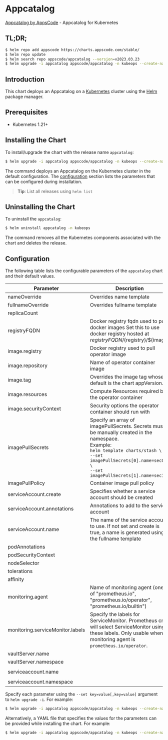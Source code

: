 # Appcatalog

[Appcatalog by AppsCode](https://github.com/bytebuilders/appcatalog) - Appcatalog for Kubernetes

## TL;DR;

```bash
$ helm repo add appscode https://charts.appscode.com/stable/
$ helm repo update
$ helm search repo appscode/appcatalog --version=v2023.03.23
$ helm upgrade -i appcatalog appscode/appcatalog -n kubeops --create-namespace --version=v2023.03.23
```

## Introduction

This chart deploys an Appcatalog on a [Kubernetes](http://kubernetes.io) cluster using the [Helm](https://helm.sh) package manager.

## Prerequisites

- Kubernetes 1.21+

## Installing the Chart

To install/upgrade the chart with the release name `appcatalog`:

```bash
$ helm upgrade -i appcatalog appscode/appcatalog -n kubeops --create-namespace --version=v2023.03.23
```

The command deploys an Appcatalog on the Kubernetes cluster in the default configuration. The [configuration](#configuration) section lists the parameters that can be configured during installation.

> **Tip**: List all releases using `helm list`

## Uninstalling the Chart

To uninstall the `appcatalog`:

```bash
$ helm uninstall appcatalog -n kubeops
```

The command removes all the Kubernetes components associated with the chart and deletes the release.

## Configuration

The following table lists the configurable parameters of the `appcatalog` chart and their default values.

|            Parameter             |                                                                                                            Description                                                                                                             |                 Default                 |
|----------------------------------|------------------------------------------------------------------------------------------------------------------------------------------------------------------------------------------------------------------------------------|-----------------------------------------|
| nameOverride                     | Overrides name template                                                                                                                                                                                                            | <code>""</code>                         |
| fullnameOverride                 | Overrides fullname template                                                                                                                                                                                                        | <code>""</code>                         |
| replicaCount                     |                                                                                                                                                                                                                                    | <code>1</code>                          |
| registryFQDN                     | Docker registry fqdn used to pull docker images Set this to use docker registry hosted at ${registryFQDN}/${registry}/${image}                                                                                                     | <code>ghcr.io</code>                    |
| image.registry                   | Docker registry used to pull operator image                                                                                                                                                                                        | <code>appscode</code>                   |
| image.repository                 | Name of operator container image                                                                                                                                                                                                   | <code>appcatalog</code>                 |
| image.tag                        | Overrides the image tag whose default is the chart appVersion.                                                                                                                                                                     | <code>""</code>                         |
| image.resources                  | Compute Resources required by the operator container                                                                                                                                                                               | <code>{}</code>                         |
| image.securityContext            | Security options the operator container should run with                                                                                                                                                                            | <code>{}</code>                         |
| imagePullSecrets                 | Specify an array of imagePullSecrets. Secrets must be manually created in the namespace. <br> Example: <br> `helm template charts/stash \` <br> `--set imagePullSecrets[0].name=sec0 \` <br> `--set imagePullSecrets[1].name=sec1` | <code>[]</code>                         |
| imagePullPolicy                  | Container image pull policy                                                                                                                                                                                                        | <code>Always</code>                     |
| serviceAccount.create            | Specifies whether a service account should be created                                                                                                                                                                              | <code>true</code>                       |
| serviceAccount.annotations       | Annotations to add to the service account                                                                                                                                                                                          | <code>{}</code>                         |
| serviceAccount.name              | The name of the service account to use. If not set and create is true, a name is generated using the fullname template                                                                                                             | <code>""</code>                         |
| podAnnotations                   |                                                                                                                                                                                                                                    | <code>{}</code>                         |
| podSecurityContext               |                                                                                                                                                                                                                                    | <code>{}</code>                         |
| nodeSelector                     |                                                                                                                                                                                                                                    | <code>{}</code>                         |
| tolerations                      |                                                                                                                                                                                                                                    | <code>[]</code>                         |
| affinity                         |                                                                                                                                                                                                                                    | <code>{}</code>                         |
| monitoring.agent                 | Name of monitoring agent (one of "prometheus.io", "prometheus.io/operator", "prometheus.io/builtin")                                                                                                                               | <code>""</code>                         |
| monitoring.serviceMonitor.labels | Specify the labels for ServiceMonitor. Prometheus crd will select ServiceMonitor using these labels. Only usable when monitoring agent is `prometheus.io/operator`.                                                                | <code>{}</code>                         |
| vaultServer.name                 |                                                                                                                                                                                                                                    | <code>"vault2"</code>                   |
| vaultServer.namespace            |                                                                                                                                                                                                                                    | <code>"kubeops"</code>                  |
| serviceaccount.name              |                                                                                                                                                                                                                                    | <code>"hostedapp-serviceaccount"</code> |
| serviceaccount.namespace         |                                                                                                                                                                                                                                    | <code>"kubeops"</code>                  |


Specify each parameter using the `--set key=value[,key=value]` argument to `helm upgrade -i`. For example:

```bash
$ helm upgrade -i appcatalog appscode/appcatalog -n kubeops --create-namespace --version=v2023.03.23 --set replicaCount=1
```

Alternatively, a YAML file that specifies the values for the parameters can be provided while
installing the chart. For example:

```bash
$ helm upgrade -i appcatalog appscode/appcatalog -n kubeops --create-namespace --version=v2023.03.23 --values values.yaml
```
